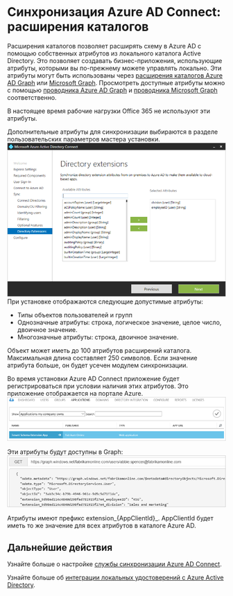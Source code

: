 <properties
   pageTitle="Azure AD Connect sync: расширения каталогов | Microsoft Azure"
   description="В этой статье описывается функция расширений каталогов в Azure AD Connect."
   services="active-directory"
   documentationCenter=""
   authors="AndKjell"
   manager="StevenPo"
   editor=""/>

<tags
   ms.service="active-directory"
   ms.devlang="na"
   ms.topic="article"
   ms.tgt_pltfrm="na"
   ms.workload="identity"
   ms.date="06/27/2016"
   ms.author="andkjell"/>

# Синхронизация Azure AD Connect: расширения каталогов
Расширения каталогов позволяет расширять схему в Azure AD с помощью собственных атрибутов из локального каталога Active Directory. Это позволяет создавать бизнес-приложения, использующие атрибуты, которыми вы по-прежнему можете управлять локально. Эти атрибуты могут быть использованы через [расширения каталогов Azure AD Graph](https://msdn.microsoft.com/Library/Azure/Ad/Graph/howto/azure-ad-graph-api-directory-schema-extensions) или [Microsoft Graph](https://graph.microsoft.io/). Просмотреть доступные атрибуты можно с помощью [проводника Azure AD Graph](https://graphexplorer.cloudapp.net) и [проводника Microsoft Graph](https://graphexplorer2.azurewebsites.net/) соответственно.

В настоящее время рабочие нагрузки Office 365 не используют эти атрибуты.

Дополнительные атрибуты для синхронизации выбираются в разделе пользовательских параметров мастера установки. ![Мастер расширения схемы](./media/active-directory-aadconnectsync-feature-directory-extensions/extension2.png) При установке отображаются следующие допустимые атрибуты:

- Типы объектов пользователей и групп
- Однозначные атрибуты: строка, логическое значение, целое число, двоичное значение.
- Многозначные атрибуты: строка, двоичное значение.

Объект может иметь до 100 атрибутов расширений каталога. Максимальная длина составляет 250 символов. Если значение атрибута больше, он будет усечен модулем синхронизации.

Во время установки Azure AD Connect приложение будет регистрироваться при условии наличия этих атрибутов. Это приложение отображается на портале Azure. ![Приложение расширения схемы](./media/active-directory-aadconnectsync-feature-directory-extensions/extension3.png)

Эти атрибуты будут доступны в Graph: ![График](./media/active-directory-aadconnectsync-feature-directory-extensions/extension4.png)

Атрибуты имеют префикс extension\_{AppClientId}\_. AppClientId будет иметь то же значение для всех атрибутов в каталоге Azure AD.

## Дальнейшие действия
Узнайте больше о настройке [службы синхронизации Azure AD Connect](active-directory-aadconnectsync-whatis.md).

Узнайте больше об [интеграции локальных удостоверений с Azure Active Directory](active-directory-aadconnect.md).

<!---HONumber=AcomDC_0629_2016-->